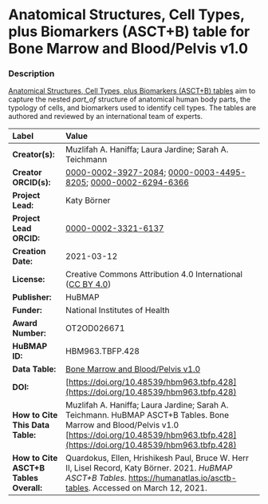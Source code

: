 # Anatomical Structures, Cell Types, plus Biomarkers (ASCT+B) table for Bone Marrow and Blood/Pelvis v1.0

### Description
[Anatomical Structures, Cell Types, plus Biomarkers (ASCT+B) tables](https://humanatlas.io/asctb-tables) aim to capture the nested *part_of* structure of anatomical human body parts, the typology of cells, and biomarkers used to identify cell types. The tables are authored and reviewed by an international team of experts.

| Label | Value |
| :------------- |:-------------|
| **Creator(s):** | Muzlifah A. Haniffa; Laura Jardine; Sarah A. Teichmann |
| **Creator ORCID(s):** | [0000-0002-3927-2084](https://orcid.org/0000-0002-3927-2084); [0000-0003-4495-8205](https://orcid.org/0000-0003-4495-8205); [0000-0002-6294-6366](https://orcid.org/0000-0002-6294-6366) |
| **Project Lead:** | Katy B&ouml;rner |
| **Project Lead ORCID:** | [0000-0002-3321-6137](https://orcid.org/0000-0002-3321-6137) |
| **Creation Date:** | 2021-03-12 |
| **License:** | Creative Commons Attribution 4.0 International ([CC BY 4.0](https://creativecommons.org/licenses/by/4.0/)) |
| **Publisher:** | HuBMAP |
| **Funder:** | National Institutes of Health |
| **Award Number:** | OT2OD026671 |
| **HuBMAP ID:** | HBM963.TBFP.428 |
| **Data Table:** | [Bone Marrow and Blood/Pelvis v1.0](https://cdn.humanatlas.io/hra-releases/v1.0/asct-b/ASCT-B_VH_BM_Blood_Pelvis.csv)  |
| **DOI:** | [https://doi.org/10.48539/hbm963.tbfp.428](https://doi.org/10.48539/hbm963.tbfp.428) |
| **How to Cite This Data Table:** | Muzlifah A. Haniffa; Laura Jardine; Sarah A. Teichmann. HuBMAP ASCT+B Tables. Bone Marrow and Blood/Pelvis v1.0 [https://doi.org/10.48539/hbm963.tbfp.428](https://doi.org/10.48539/hbm963.tbfp.428) |
| **How to Cite ASCT+B Tables Overall:** | Quardokus, Ellen, Hrishikesh Paul, Bruce W. Herr II, Lisel Record, Katy B&ouml;rner. 2021. *HuBMAP ASCT+B Tables*. https://humanatlas.io/asctb-tables. Accessed on March 12, 2021. |
